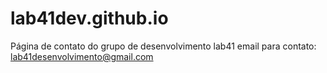 # lab41dev.github.io
Página de contato do grupo de desenvolvimento lab41
email para contato: lab41desenvolvimento@gmail.com
